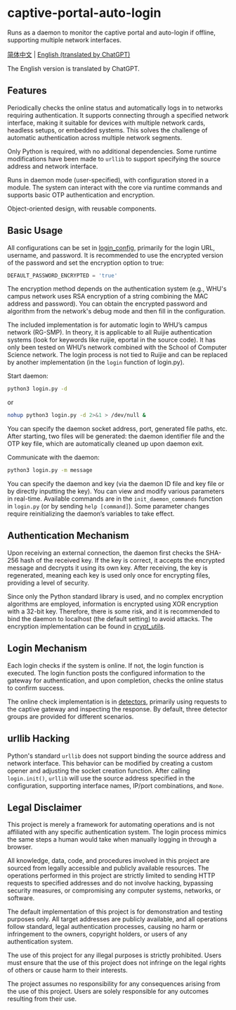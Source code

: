 # captive-portal-auto-login
Runs as a daemon to monitor the captive portal and auto-login if offline, supporting multiple network interfaces.

[简体中文](./README.md) | [English (translated by ChatGPT)](./README_en.md)

The English version is translated by ChatGPT.

## Features
Periodically checks the online status and automatically logs in to networks requiring authentication. It supports connecting through a specified network interface, making it suitable for devices with multiple network cards, headless setups, or embedded systems. This solves the challenge of automatic authentication across multiple network segments.

Only Python is required, with no additional dependencies. Some runtime modifications have been made to `urllib` to support specifying the source address and network interface.

Runs in daemon mode (user-specified), with configuration stored in a module. The system can interact with the core via runtime commands and supports basic OTP authentication and encryption.

Object-oriented design, with reusable components.

## Basic Usage
All configurations can be set in [login_config](./captive-portal-auto-login/login_config.py), primarily for the login URL, username, and password. It is recommended to use the encrypted version of the password and set the encryption option to true: 
```python
DEFAULT_PASSWORD_ENCRYPTED = 'true'
```
The encryption method depends on the authentication system (e.g., WHU's campus network uses RSA encryption of a string combining the MAC address and password). You can obtain the encrypted password and algorithm from the network's debug mode and then fill in the configuration.

The included implementation is for automatic login to WHU’s campus network (RG-SMP). In theory, it is applicable to all Ruijie authentication systems (look for keywords like ruijie, eportal in the source code). It has only been tested on WHU’s network combined with the School of Computer Science network. The login process is not tied to Ruijie and can be replaced by another implementation (in the `login` function of login.py).

Start daemon: 
```bash
python3 login.py -d
```
or 
```bash
nohup python3 login.py -d 2>&1 > /dev/null &
```
You can specify the daemon socket address, port, generated file paths, etc. After starting, two files will be generated: the daemon identifier file and the OTP key file, which are automatically cleaned up upon daemon exit.

Communicate with the daemon: 
```bash
python3 login.py -m message
```
You can specify the daemon and key (via the daemon ID file and key file or by directly inputting the key). You can view and modify various parameters in real-time. Available commands are in the `init_daemon_commands` function in `login.py` (or by sending `help [command]`). Some parameter changes require reinitializing the daemon’s variables to take effect.

## Authentication Mechanism
Upon receiving an external connection, the daemon first checks the SHA-256 hash of the received key. If the key is correct, it accepts the encrypted message and decrypts it using its own key. After receiving, the key is regenerated, meaning each key is used only once for encrypting files, providing a level of security.

Since only the Python standard library is used, and no complex encryption algorithms are employed, information is encrypted using XOR encryption with a 32-bit key. Therefore, there is some risk, and it is recommended to bind the daemon to localhost (the default setting) to avoid attacks. The encryption implementation can be found in [crypt_utils](./captive-portal-auto-login/crypt_utils.py).

## Login Mechanism
Each login checks if the system is online. If not, the login function is executed. The login function posts the configured information to the gateway for authentication, and upon completion, checks the online status to confirm success.

The online check implementation is in [detectors](./captive-portal-auto-login/detectors.py), primarily using requests to the captive gateway and inspecting the response. By default, three detector groups are provided for different scenarios.

## urllib Hacking
Python's standard `urllib` does not support binding the source address and network interface. This behavior can be modified by creating a custom opener and adjusting the socket creation function. After calling `login.init()`, `urllib` will use the source address specified in the configuration, supporting interface names, IP/port combinations, and `None`.

## Legal Disclaimer
This project is merely a framework for automating operations and is not affiliated with any specific authentication system. The login process mimics the same steps a human would take when manually logging in through a browser.

All knowledge, data, code, and procedures involved in this project are sourced from legally accessible and publicly available resources. The operations performed in this project are strictly limited to sending HTTP requests to specified addresses and do not involve hacking, bypassing security measures, or compromising any computer systems, networks, or software.

The default implementation of this project is for demonstration and testing purposes only. All target addresses are publicly available, and all operations follow standard, legal authentication processes, causing no harm or infringement to the owners, copyright holders, or users of any authentication system.

The use of this project for any illegal purposes is strictly prohibited. Users must ensure that the use of this project does not infringe on the legal rights of others or cause harm to their interests.

The project assumes no responsibility for any consequences arising from the use of this project. Users are solely responsible for any outcomes resulting from their use.
